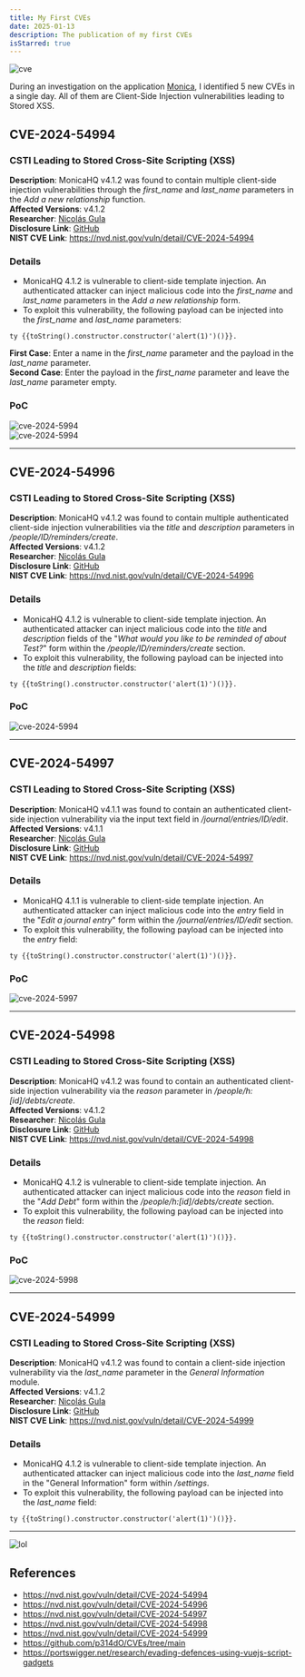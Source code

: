 ```yaml
---
title: My First CVEs
date: 2025-01-13
description: The publication of my first CVEs
isStarred: true
---
```


![cve](1.png)

During an investigation on the application [Monica](https://hub.docker.com/_/monica), I identified 5 new CVEs in a single day. All of them are Client-Side Injection vulnerabilities leading to Stored XSS.

## CVE-2024-54994
### CSTI Leading to Stored Cross-Site Scripting (XSS)

**Description**: MonicaHQ v4.1.2 was found to contain multiple client-side injection vulnerabilities through the *first_name* and *last_name* parameters in the *Add a new relationship* function.  
**Affected Versions**: v4.1.2  
**Researcher**: [Nicolás Gula](https://www.linkedin.com/in/nicolasgula/)  
**Disclosure Link**: [GitHub](https://github.com/p314dO/CVEs/tree/main/CVE-2024-54994)  
**NIST CVE Link**: https://nvd.nist.gov/vuln/detail/CVE-2024-54994  

### Details

- MonicaHQ 4.1.2 is vulnerable to client-side template injection. An authenticated attacker can inject malicious code into the *first_name* and *last_name* parameters in the *Add a new relationship* form.
- To exploit this vulnerability, the following payload can be injected into the *first_name* and *last_name* parameters:

```
ty {{toString().constructor.constructor('alert(1)')()}}.
```


**First Case**: Enter a name in the *first_name* parameter and the payload in the *last_name* parameter.  
**Second Case**: Enter the payload in the *first_name* parameter and leave the *last_name* parameter empty.

### PoC

![cve-2024-5994](first_case.gif)   
![cve-2024-5994](second_case.gif)

---

## CVE-2024-54996
### CSTI Leading to Stored Cross-Site Scripting (XSS)

**Description**: MonicaHQ v4.1.2 was found to contain multiple authenticated client-side injection vulnerabilities via the *title* and *description* parameters in */people/ID/reminders/create*.  
**Affected Versions**: v4.1.2  
**Researcher**: [Nicolás Gula](https://www.linkedin.com/in/nicolasgula/)  
**Disclosure Link**: [GitHub](https://github.com/p314dO/CVEs/tree/main/CVE-2024-54996)  
**NIST CVE Link**: https://nvd.nist.gov/vuln/detail/CVE-2024-54996  

### Details

- MonicaHQ 4.1.2 is vulnerable to client-side template injection. An authenticated attacker can inject malicious code into the *title* and *description* fields of the "*What would you like to be reminded of about Test?*" form within the */people/ID/reminders/create* section.
- To exploit this vulnerability, the following payload can be injected into the *title* and *description* fields:

```
ty {{toString().constructor.constructor('alert(1)')()}}.
```


### PoC

![cve-2024-5994](PoC.gif)

---

## CVE-2024-54997
### CSTI Leading to Stored Cross-Site Scripting (XSS)

**Description**: MonicaHQ v4.1.1 was found to contain an authenticated client-side injection vulnerability via the input text field in */journal/entries/ID/edit*.  
**Affected Versions**: v4.1.1  
**Researcher**: [Nicolás Gula](https://www.linkedin.com/in/nicolasgula/)  
**Disclosure Link**: [GitHub](https://github.com/p314dO/CVEs/tree/main/CVE-2024-54997)  
**NIST CVE Link**: https://nvd.nist.gov/vuln/detail/CVE-2024-54997  

### Details

- MonicaHQ 4.1.1 is vulnerable to client-side template injection. An authenticated attacker can inject malicious code into the *entry* field in the "*Edit a journal entry*" form within the */journal/entries/ID/edit* section.
- To exploit this vulnerability, the following payload can be injected into the *entry* field:

```
ty {{toString().constructor.constructor('alert(1)')()}}.
```


### PoC

![cve-2024-5997](PoC2.gif)

---

## CVE-2024-54998
### CSTI Leading to Stored Cross-Site Scripting (XSS)

**Description**: MonicaHQ v4.1.2 was found to contain an authenticated client-side injection vulnerability via the *reason* parameter in */people/h:[id]/debts/create*.  
**Affected Versions**: v4.1.2  
**Researcher**: [Nicolás Gula](https://www.linkedin.com/in/nicolasgula/)  
**Disclosure Link**: [GitHub](https://github.com/p314dO/CVEs/tree/main/CVE-2024-54998)  
**NIST CVE Link**: https://nvd.nist.gov/vuln/detail/CVE-2024-54998  

### Details

- MonicaHQ 4.1.2 is vulnerable to client-side template injection. An authenticated attacker can inject malicious code into the *reason* field in the "*Add Debt*" form within the */people/h:[id]/debts/create* section.
- To exploit this vulnerability, the following payload can be injected into the *reason* field:

```
ty {{toString().constructor.constructor('alert(1)')()}}.
```

### PoC

![cve-2024-5998](Poc3.gif)

---
## CVE-2024-54999
### CSTI Leading to Stored Cross-Site Scripting (XSS)

**Description**: MonicaHQ v4.1.2 was found to contain a client-side injection vulnerability via the *last_name* parameter in the *General Information* module.  
**Affected Versions**: v4.1.2  
**Researcher**: [Nicolás Gula](https://www.linkedin.com/in/nicolasgula/)  
**Disclosure Link**: [GitHub](https://github.com/p314dO/CVEs/tree/main/CVE-2024-54999)  
**NIST CVE Link**: https://nvd.nist.gov/vuln/detail/CVE-2024-54999  

### Details

- MonicaHQ 4.1.2 is vulnerable to client-side template injection. An authenticated attacker can inject malicious code into the *last_name* field in the "General Information" form within */settings*.
- To exploit this vulnerability, the following payload can be injected into the *last_name* field:

```
ty {{toString().constructor.constructor('alert(1)')()}}.
```
----


![lol](meme.webp)

## References

- https://nvd.nist.gov/vuln/detail/CVE-2024-54994
- https://nvd.nist.gov/vuln/detail/CVE-2024-54996
- https://nvd.nist.gov/vuln/detail/CVE-2024-54997
- https://nvd.nist.gov/vuln/detail/CVE-2024-54998
- https://nvd.nist.gov/vuln/detail/CVE-2024-54999
- https://github.com/p314dO/CVEs/tree/main
- https://portswigger.net/research/evading-defences-using-vuejs-script-gadgets
